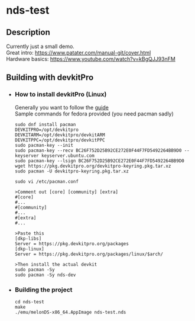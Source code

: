 # nds-test

## Description
Currently just a small demo. </br>
Great intro: https://www.patater.com/manual-git/cover.html </br>
Hardware basics: https://www.youtube.com/watch?v=kBgQJJ93nFM </br>

## Building with devkitPro

* ### How to install devkitPro (Linux)
    Generally you want to follow the [guide](https://devkitpro.org/wiki/Getting_Started) </br>
    Sample commands for fedora provided (you need pacman sadly)

    ```
    sudo dnf install pacman
    DEVKITPRO=/opt/devkitpro
    DEVKITARM=/opt/devkitpro/devkitARM
    DEVKITPPC=/opt/devkitpro/devkitPPC
    sudo pacman-key --init
    sudo pacman-key --recv BC26F752D25B92CE272E0F44F7FD5492264BB9D0 --keyserver keyserver.ubuntu.com
    sudo pacman-key --lsign BC26F752D25B92CE272E0F44F7FD5492264BB9D0
    wget https://pkg.devkitpro.org/devkitpro-keyring.pkg.tar.xz
    sudo pacman -U devkitpro-keyring.pkg.tar.xz
    
    sudo vi /etc/pacman.conf

    >Comment out [core] [community] [extra]
    #[core]
    #...
    #[community]
    #...
    #[extra]
    #...

    >Paste this
    [dkp-libs]
    Server = https://pkg.devkitpro.org/packages
    [dkp-linux]
    Server = https://pkg.devkitpro.org/packages/linux/$arch/

    >Then install the actual devkit
    sudo pacman -Sy
    sudo pacman -Sy nds-dev
    ```
* ### Building the project
    ```
    cd nds-test
    make
    ./emu/melonDS-x86_64.AppImage nds-test.nds
    ```

